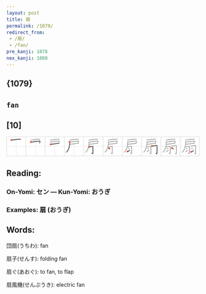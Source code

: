 ```yaml
---
layout: post
title: 扇
permalink: /1079/
redirect_from:
 - /扇/
 - /fan/
pre_kanji: 1078
nex_kanji: 1080
---
```


## {1079}

## `fan`

## [10]

<div class="stroke"><img src="../images/E68987.png" /></div>

## Reading:

### On-Yomi: セン &mdash; Kun-Yomi: おうぎ

### Examples: 扇 (おうぎ)

## Words:

団扇(うちわ): fan

扇子(せんす): folding fan

扇ぐ(あおぐ): to fan, to flap

扇風機(せんぷうき): electric fan
